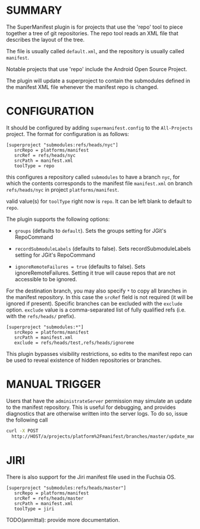 SUMMARY
=======

The SuperManifest plugin is for projects that use the 'repo' tool to piece
together a tree of git repositories. The repo tool reads an XML file that
describes the layout of the tree.

The file is usually called `default.xml`, and the repository is usually called
`manifest`.

Notable projects that use 'repo' include the Android Open Source Project.

The plugin will update a superproject to contain the submodules defined in the
manifest XML file whenever the manifest repo is changed.


CONFIGURATION
=============

It should be configured by adding `supermanifest.config` to the
`All-Projects` project. The format for configuration is as follows:


```
[superproject "submodules:refs/heads/nyc"]
   srcRepo = platforms/manifest
   srcRef = refs/heads/nyc
   srcPath = manifest.xml
   toolType = repo
```

this configures a repository called `submodules` to have a branch
`nyc`, for which the contents corresponds to the manifest file
`manifest.xml` on branch `refs/heads/nyc` in project `platforms/manifest`.

valid value(s) for `toolType` right now is `repo`. It can be left blank to
default to `repo`.

The plugin supports the following options:

*  `groups` (defaults to `default`). Sets the groups setting for JGit's
   RepoCommand

*  `recordSubmoduleLabels` (defaults to false). Sets recordSubmoduleLabels
   setting for JGit's RepoCommand

*  `ignoreRemoteFailures = true` (defaults to false). Sets ignoreRemoteFailures.
   Setting it true will cause repos that are not accessible to be ignored.


For the destination branch, you may also specify `*` to copy all branches in the
manifest repository. In this case the `srcRef` field is not required (it will be
ignored if present). Specific branches can be excluded with the `exclude`
option. `exclude` value is a comma-separated list of fully qualified refs
(i.e. with the `refs/heads/` prefix).

```
[superproject "submodules:*"]
   srcRepo = platforms/manifest
   srcPath = manifest.xml
   exclude = refs/heads/test,refs/heads/ignoreme
```

This plugin bypasses visibility restrictions, so edits to the manifest
repo can be used to reveal existence of hidden repositories or
branches.


MANUAL TRIGGER
==============

Users that have the `administrateServer` permission may simulate an update to
the manifest repository. This is useful for debugging, and provides diagnostics
that are otherwise written into the server logs. To do so, issue the following
call

```sh
curl -X POST
  http://HOST/a/projects/platform%2Fmanifest/branches/master/update_manifest
```


JIRI
====

There is also support for the Jiri manifest file used in the Fuchsia OS.

```
[superproject "submodules:refs/heads/master"]
   srcRepo = platforms/manifest
   srcRef = refs/heads/master
   srcPath = manifest.xml
   toolType = jiri
```

TODO(anmittal): provide more documentation.
